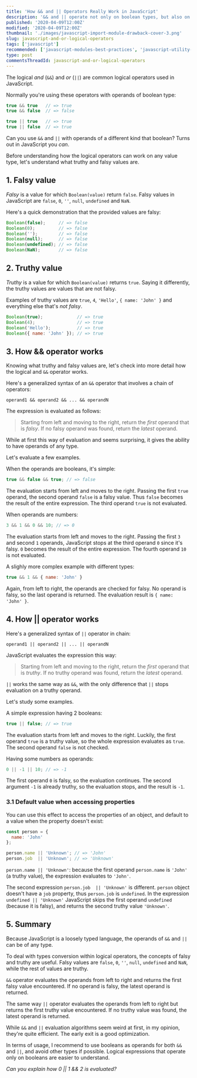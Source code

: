 ```yaml
---
title: 'How && and || Operators Really Work in JavaScript'
description: '&& and || operate not only on boolean types, but also on falsy and truty values.'
published: '2020-04-09T12:00Z'
modified: '2020-04-09T12:00Z'
thumbnail: './images/javascript-import-module-drawback-cover-3.png'
slug: javascript-and-or-logical-operators
tags: ['javascript']
recommended: ['javascript-modules-best-practices', 'javascript-utility-libraries']
type: post
commentsThreadId: javascript-and-or-logical-operators
---
```


The logical *and* (`&&`) and *or* (`||`) are common logical operators used in JavaScript. 

Normally you're using these operators with operands of boolean type:

```javascript
true && true   // => true
true && false  // => false

true || true   // => true
true || false  // => true
```

Can you use `&&` and `||` with operands of a different kind that boolean? Turns out in JavaScript you *can*. 

Before understanding how the logical operators can work on any value type, let's understand what truthy and falsy values are.  

## 1. Falsy value

*Falsy* is a value for which `Boolean(value)` return `false`. Falsy values in JavaScript are `false`, `0`, `''`, `null`, `undefined` and `NaN`.  

Here's a quick demonstration that the provided values are falsy:

```javascript
Boolean(false);     // => false
Boolean(0);         // => false
Boolean('');        // => false
Boolean(null);      // => false
Boolean(undefined); // => false
Boolean(NaN);       // => false
```

## 2. Truthy value

*Truthy* is a value for which `Boolean(value)` returns `true`. Saying it differently, the truthy values are values that are not falsy. 

Examples of truthy values are `true`, `4`, `'Hello'`, `{ name: 'John' }` and everything else that's *not falsy*. 

```javascript
Boolean(true);             // => true
Boolean(4);                // => true
Boolean('Hello');          // => true
Boolean({ name: 'John' }); // => true
```

## 3. How && operator works

Knowing what truthy and falsy values are, let's check into more detail how the logical and `&&` operator works.  

Here's a generalized syntax of an `&&` operator that involves a chain of operators:

```
operand1 && operand2 && ... && operandN
```

The expression is evaluated as follows: 

> Starting from left and moving to the right, return the *first* operand that is *falsy*. If no falsy operand was found, return the *latest* operand.

While at first this way of evaluation and seems surprising, it gives the ability to have operands of any type.  

Let's evaluate a few examples.  
 
When the operands are booleans, it's simple:

```javascript
true && false && true; // => false
```
The evaluation starts from left and moves to the right. Passing the first `true` operand, the second operand `false` is a falsy value. Thus `false` becomes the result of the entire expression. The third operand `true` is not evaluated.  

When operands are numbers:

```javascript
3 && 1 && 0 && 10; // => 0
```

The evaluation starts from left and moves to the right. Passing the first `3` and second `1` operands, JavaScript stops at the third operand `0` since it's falsy. `0` becomes the result of the entire expression. The fourth operand `10` is not evaluated.  

A slighly more complex example with different types:

```javascript
true && 1 && { name: 'John' }
```

Again, from left to right, the operands are checked for falsy. No operand is falsy, so the last operand is returned. The evaluation result is `{ name: 'John' }`.

## 4. How || operator works

Here's a generalized syntax of `||` operator in chain:

```
operand1 || operand2 || ... || operandN
```

JavaScript evaluates the expression this way: 

> Starting from left and moving to the right, return the *first* operand that is *truthy*. If no truthy operand was found, return the *latest* operand.

`||` works the same way as `&&`, with the only difference that `||` stops evaluation on a truthy operand.  

Let's study some examples.  

A simple expression having 2 booleans:

```javascript
true || false; // => true
```
The evaluation starts from left and moves to the right. Luckily, the first operand `true` is a truthy value, so the whole expression evaluates as `true`. The second operand `false` is not checked.

Having some numbers as operands:

```javascript
0 || -1 || 10; // => -1
```

The first operand `0` is falsy, so the evaluation continues. The second argument `-1` is already truthy, so the evaluation stops, and the result is `-1`.

### 3.1 Default value when accessing properties

You can use this effect to access the properties of an object, and default to a value when the property doesn't exist:

```javascript
const person = {
  name: 'John'
};

person.name || 'Unknown'; // => 'John'
person.job  || 'Unknown'; // => 'Unknown'
```

`person.name || 'Unknown'`: because the first operand `person.name` is `'John'` (a truthy value), the expression evaluates to `'John'`.  

The second expression `person.job  || 'Unknown'` is different. `person` object doesn't have a `job` property, thus `person.job` is `undefined`. In the expression `undefined || 'Unknown'` JavaScript skips the first operand `undefined` (because it is falsy), and returns the second truthy value `'Unknown'`.  

## 5. Summary

Because JavaScript is a loosely typed language, the operands of `&&` and `||` can be of any type.  

To deal with types conversion within logical operators, the concepts of falsy and truthy are useful. Falsy values are `false`, `0`, `''`, `null`, `undefined` and `NaN`, while the rest of values are truthy.  

`&&` operator evaluates the operands from left to right and returns the first falsy value encountered. If no operand is falsy, the latest operand is returned.  

The same way `||` operator evaluates the operands from left to right but returns the first truthy value encountered. If no truthy value was found, the latest operand is returned.  

While `&&` and `||` evaluation algorithms seem weird at first, in my opinion, they're quite efficient. The early exit is a good optimization.  

In terms of usage, I recommend to use booleans as operands for both `&&` and `||`, and avoid other types if possible. Logical expressions that operate only on booleans are easier to understand.  

*Can you explain how 0 || 1 && 2 is evaluated?*